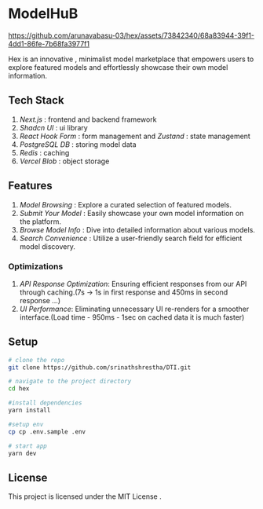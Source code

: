 # **ModelHuB**

https://github.com/arunavabasu-03/hex/assets/73842340/68a83944-39f1-4dd1-86fe-7b68fa3977f1

Hex is an innovative , minimalist model marketplace that empowers users to explore featured models and effortlessly showcase their own model information.

## **Tech Stack**

1. _Next.js_ : frontend and backend framework
2. _Shadcn UI_ : ui library 
3. _React Hook Form_ : form management and _Zustand_ : state management  
4. _PostgreSQL DB_ : storing model data 
5. _Redis_ : caching
6. _Vercel Blob_ : object storage

## Features

1. _Model Browsing_ : Explore a curated selection of featured models.
2. _Submit Your Model_ : Easily showcase your own model information on the platform.
3. _Browse Model Info_ : Dive into detailed information about various models.
4. _Search Convenience_ : Utilize a user-friendly search field for efficient model discovery.

### Optimizations

1. _API Response Optimization_: Ensuring  efficient responses from our API through caching.(7s -> 1s in first response and 450ms in second response ...)
2. _UI Performance_: Eliminating unnecessary UI re-renders for a smoother interface.(Load time - 950ms - 1sec on cached data  it is much faster)

## **Setup**

```bash 
# clone the repo 
git clone https://github.com/srinathshrestha/DTI.git

# navigate to the project directory
cd hex 

#install dependencies
yarn install 

#setup env 
cp cp .env.sample .env

# start app
yarn dev
```



## License

This project is licensed under the MIT License .
